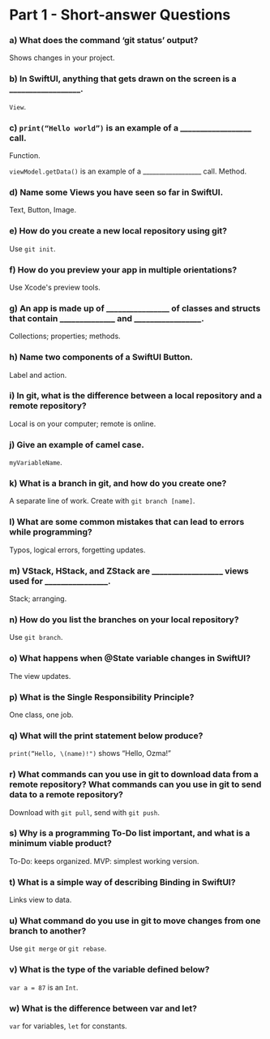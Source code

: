 # Part 1 - Short-answer Questions

### a) What does the command ‘git status’ output?
Shows changes in your project.

### b) In SwiftUI, anything that gets drawn on the screen is a __________________.
`View`.

### c) `print(“Hello world”)` is an example of a __________________ call.
Function.

`viewModel.getData()` is an example of a __________________ call.
Method.

### d) Name some Views you have seen so far in SwiftUI.
Text, Button, Image.

### e) How do you create a new local repository using git?
Use `git init`.

### f) How do you preview your app in multiple orientations?
Use Xcode's preview tools.

### g) An app is made up of ________________ of classes and structs that contain ______________ and _________________.
Collections; properties; methods.

### h) Name two components of a SwiftUI Button.
Label and action.

### i) In git, what is the difference between a local repository and a remote repository?
Local is on your computer; remote is online.

### j) Give an example of camel case.
`myVariableName`.

### k) What is a branch in git, and how do you create one?
A separate line of work. Create with `git branch [name]`.

### l) What are some common mistakes that can lead to errors while programming?
Typos, logical errors, forgetting updates.

### m) VStack, HStack, and ZStack are __________________ views used for ________________.
Stack; arranging.

### n) How do you list the branches on your local repository?
Use `git branch`.

### o) What happens when @State variable changes in SwiftUI?
The view updates.

### p) What is the Single Responsibility Principle?
One class, one job.

### q) What will the print statement below produce?
`print(“Hello, \(name)!")` shows “Hello, Ozma!”

### r) What commands can you use in git to download data from a remote repository? What commands can you use in git to send data to a remote repository?
Download with `git pull`, send with `git push`.

### s) Why is a programming To-Do list important, and what is a minimum viable product?
To-Do: keeps organized. MVP: simplest working version.

### t) What is a simple way of describing Binding in SwiftUI?
Links view to data.

### u) What command do you use in git to move changes from one branch to another?
Use `git merge` or `git rebase`.

### v) What is the type of the variable defined below?
`var a = 87` is an `Int`.

### w) What is the difference between var and let?
`var` for variables, `let` for constants.
